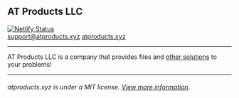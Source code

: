 <h2> AT Products LLC </h2>

[![Netlify Status](https://api.netlify.com/api/v1/badges/faf5f3b5-bf03-457d-9deb-dbfc4d3b55ee/deploy-status)](https://app.netlify.com/sites/atproducts/deploys) <br> <a href="mailto:support@atproducts.xyz">support@atproducts.xyz</a> <a href="https://atproducts.xyz">atproducts.xyz</a>
<hr>
AT Products LLC is a company that provides files and <a href="https://atproducts.xyz/paid">other solutions</a> to your problems!
<hr>
<h6>atproducts.xyz is under a MIT license. <a href="https://atproducts.xyz/licenses#ours">View more information</a>.
